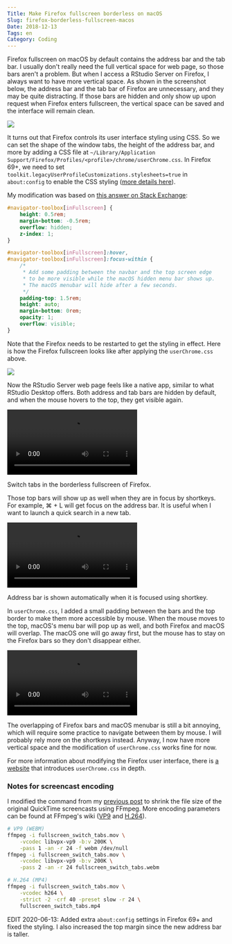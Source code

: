 ```yaml
---
Title: Make Firefox fullscreen borderless on macOS 
Slug: firefox-borderless-fullscreen-macos
Date: 2018-12-13
Tags: en
Category: Coding
---
```


Firefox fullscreen on macOS by default contains the address bar and the tab bar. I usually don't really need the full vertical space for web page, so those bars aren't a problem. But when I access a RStudio Server on Firefox, I always want to have more vertical space. As shown in the screenshot below, the address bar and the tab bar of Firefox are unnecessary, and they may be quite distracting. If those bars are hidden and only show up upon request when Firefox enters fullscreen, the vertical space can be saved and the interface will remain clean.

<div class="figure">
  <img src="{attach}pics/rstudio_fullscreen.png">
  <p class="caption"></p>
</div>

It turns out that Firefox controls its user interface styling using CSS. So we can set the shape of the window tabs, the height of the address bar, and more by adding a CSS file at `~/Library/Application Support/Firefox/Profiles/<profile>/chrome/userChrome.css`. In Firefox 69+, we need to set `toolkit.legacyUserProfileCustomizations.stylesheets=true` in `about:config` to enable the CSS styling ([more details here][enable-firefox-css]). 

My modification was based on [this answer on Stack Exchange][ext-sol]:

```css
#navigator-toolbox[inFullscreen] {
    height: 0.5rem;
    margin-bottom: -0.5rem;
    overflow: hidden;
    z-index: 1;
}

#navigator-toolbox[inFullscreen]:hover,
#navigator-toolbox[inFullscreen]:focus-within {
    /*
     * Add some padding between the navbar and the top screen edge 
     * to be more visible while the macOS hidden menu bar shows up. 
     * The macOS menubar will hide after a few seconds.
     */
    padding-top: 1.5rem;
    height: auto;
    margin-bottom: 0rem;
    opacity: 1;
    overflow: visible;
}
```

[enable-firefox-css]: https://www.userchrome.org/how-create-userchrome-css.html
[ext-sol]: https://apple.stackexchange.com/a/313241

Note that the Firefox needs to be restarted to get the styling in effect. Here is how the Firefox fullscreen looks like after applying the `userChrome.css` above. 

<div class="figure">
  <img src="{attach}pics/rstudio_fullscreen.modified.png">
</div>

Now the RStudio Server web page feels like a native app, similar to what RStudio Desktop offers. Both address and tab bars are hidden by default, and when the mouse hovers to the top, they get visible again.

<div class="figure">
  <video auto autoplay loop>
    <source src="{attach}pics/fullscreen_switch_tabs.webm" type="video/webm">
    <source src="{attach}pics/fullscreen_switch_tabs.mp4" type="video/mp4">
    Your browser doesn't support HTML5 video. You can still download the <a href="{attach}pics/fullscreen_switch_tabs.mp4">screencast</a> and view it locally.
  </video>
  <p class="caption">Switch tabs in the borderless fullscreen of Firefox.</p>
</div>

Those top bars will show up as well when they are in focus by shortkeys. For example, ⌘ + L will get focus on the address bar. It is useful when I want to launch a quick search in a new tab.

<div class="figure">
  <video controls>
    <source src="{attach}pics/fullscreen_focus.webm" type="video/webm">
    <source src="{attach}pics/fullscreen_focus.mp4" type="video/mp4">
    Your browser doesn't support HTML5 video. You can still download the <a href="{attach}pics/fullscreen_focus.mp4">screencast</a> and view it locally.
  </video>
  <p class="caption">Address bar is shown automatically when it is focused using shortkey.</p>
</div>

In `userChrome.css`, I added a small padding between the bars and the top border to make them more accessible by mouse. When the mouse moves to the top, macOS's menu bar will pop up as well, and both Firefox and macOS will overlap. The macOS one will go away first, but the mouse has to stay on the Firefox bars so they don't disappear either. 

<div class="figure">
  <video controls>
    <source src="{attach}pics/fullscreen_hover_for_menubar.webm" type="video/webm">
    <source src="{attach}pics/fullscreen_hover_for_menubar.mp4" type="video/mp4">
    Your browser doesn't support HTML5 video. You can still download the <a href="{attach}pics/fullscreen_hover_for_menubar.mp4">screencast</a> and view it locally.
  </video>
</div>

The overlapping of Firefox bars and macOS menubar is still a bit annoying, which will require some practice to navigate between them by mouse. I will probably rely more on the shortkeys instead. Anyway, I now have more vertical space and the modification of `userChrome.css` works fine for now.

For more information about modifying the Firefox user interface, there is [a website](https://www.userchrome.org/) that introduces `userChrome.css` in depth. 


### Notes for screencast encoding
I modified the command from my [previous post][notebook-progressbar-post] to shrink the file size of the original QuickTime screencasts using FFmpeg. More encoding parameters can be found at FFmpeg's wiki ([VP9] and [H.264]).

```bash
# VP9 (WEBM)
ffmpeg -i fullscreen_switch_tabs.mov \
    -vcodec libvpx-vp9 -b:v 200K \
    -pass 1 -an -r 24 -f webm /dev/null
ffmpeg -i fullscreen_switch_tabs.mov \
    -vcodec libvpx-vp9 -b:v 200K \
    -pass 2 -an -r 24 fullscreen_switch_tabs.webm

# H.264 (MP4)
ffmpeg -i fullscreen_switch_tabs.mov \
    -vcodec h264 \
    -strict -2 -crf 40 -preset slow -r 24 \
    fullscreen_switch_tabs.mp4
```

[notebook-progressbar-post]: {filename}../2016-03/0323_notebook_progressbar.md
[VP9]: https://trac.ffmpeg.org/wiki/Encode/VP9
[H.264]: https://trac.ffmpeg.org/wiki/Encode/H.264

EDIT 2020-06-13: Added extra `about:config` settings in Firefox 69+ and fixed the styling. I also increased the top margin since the new address bar is taller.